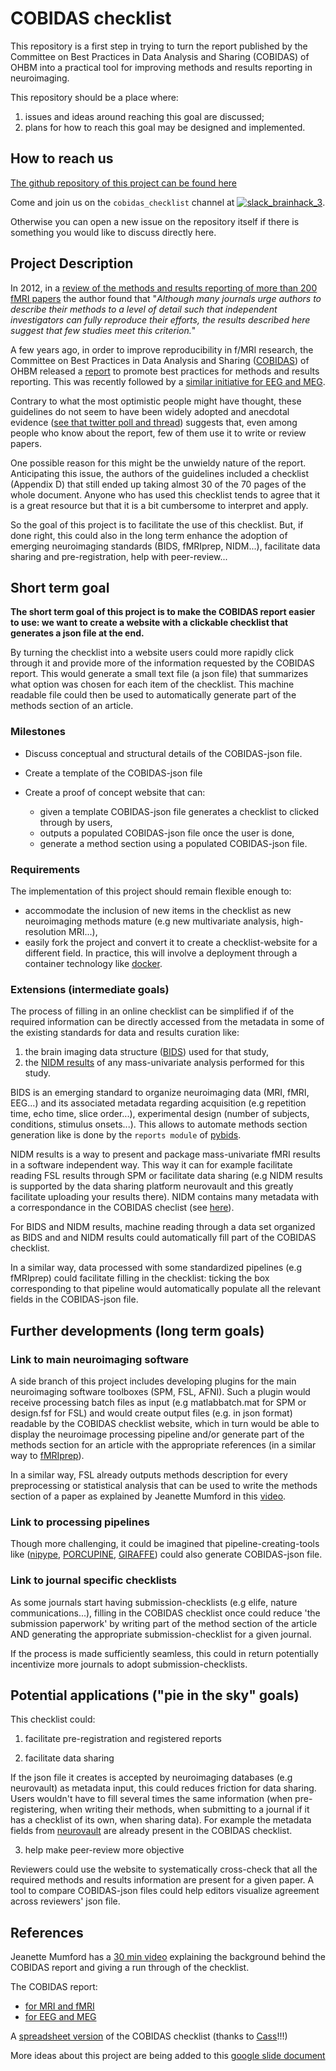 # COBIDAS checklist

This repository is a first step in trying to turn the report published by the Committee on Best Practices in Data Analysis and Sharing (COBIDAS) of OHBM into a practical tool for improving methods and results reporting in neuroimaging.

This repository should be a place where:
1. issues and ideas around reaching this goal are discussed;
2. plans for how to reach this goal may be designed and implemented.


## How to reach us

[The github repository of this project can be found here](https://github.com/Remi-Gau/COBIDAS_chckls)

Come and join us on the `cobidas_checklist` channel at [![slack_brainhack_3](https://user-images.githubusercontent.com/6297454/47951457-5b37b780-df61-11e8-9d77-7b5a4c7af875.png)](https://brainhack-slack-invite.herokuapp.com/).

Otherwise you can open a new issue on the repository itself if there is something you would like to discuss directly here.


## Project Description

In 2012, in a [review of the methods and results reporting of more than 200 fMRI papers](https://www.ncbi.nlm.nih.gov/pubmed/22796459) the author found that "_Although many journals urge authors to describe their methods to a level of detail such that independent investigators can fully reproduce their efforts, the results described here suggest that few studies meet this criterion._"

A few years ago, in order to improve reproducibility in f/MRI research, the Committee on Best Practices in Data Analysis and Sharing ([COBIDAS](https://www.humanbrainmapping.org/i4a/pages/index.cfm?pageid=3728)) of OHBM released a [report](https://www.biorxiv.org/content/10.1101/054262v2) to promote best practices for methods and results reporting. This was recently followed by a [similar initiative for EEG and MEG](https://osf.io/a8dhx/).

Contrary to what the most optimistic people might have thought, these guidelines do not seem to have been widely adopted and anecdotal evidence ([see that twitter poll and thread](https://treeverse.app/view/Xf3jfvIZ)) suggests that, even among people who know about the report, few of them use it to write or review papers.

One possible reason for this might be the unwieldy nature of the report. Anticipating this issue, the authors of the guidelines included a checklist (Appendix D) that still ended up taking almost 30 of the 70 pages of the whole document. Anyone who has used this checklist tends to agree that it is a great resource but that it is a bit cumbersome to interpret and apply.

So the goal of this project is to facilitate the use of this checklist. But, if done right, this could also in the long term enhance the adoption of emerging neuroimaging standards (BIDS, fMRIprep, NIDM...), facilitate data sharing and pre-registration, help with peer-review...


## Short term goal

**The short term goal of this project is to make the COBIDAS report easier to use: we want to create a website with a clickable checklist that generates a json file at the end.**

By turning the checklist into a website users could more rapidly click through it and provide more of the information requested by the COBIDAS report. This would generate a small text file (a json file) that summarizes what option was chosen for each item of the checklist. This machine readable file could then be used to automatically generate part of the methods section of an article.

### Milestones

- Discuss conceptual and structural details of the COBIDAS-json file.

- Create a template of the COBIDAS-json file

- Create a proof of concept website that can:
  - given a template COBIDAS-json file generates a checklist to clicked through by users,
  - outputs a populated COBIDAS-json file once the user is done,
  - generate a method section using a populated COBIDAS-json file.

### Requirements

  The implementation of this project should remain flexible enough to:
  - accommodate the inclusion of new items in the checklist as new neuroimaging methods mature (e.g new multivariate analysis, high-resolution MRI...),
  - easily fork the project and convert it to create a checklist-website for a different field. In practice, this will involve a deployment through a container technology like [docker](https://github.com/ohbm/hackathon2019/blob/master/Tutorial_Resources.md#containers).

### Extensions (intermediate goals)

The process of filling in an online checklist can be simplified if of the required information can be directly accessed from the metadata in some of the existing standards for data and results curation like:
1. the brain imaging data structure ([BIDS](http://bids.neuroimaging.io/)) used for that study,
2. the [NIDM results](http://nidm.nidash.org/specs/nidm-results_130.html) of any mass-univariate analysis performed for this study.

BIDS is an emerging standard to organize neuroimaging data (MRI, fMRI, EEG...) and its associated metadata regarding acquisition (e.g repetition time, echo time, slice order...), experimental design (number of subjects, conditions, stimulus onsets...). This allows to automate methods section generation like is done by the `reports module` of [pybids](https://github.com/bids-standard/pybids/tree/master/bids/reports).

NIDM results is a way to present and package mass-univariate fMRI results in a software independent way. This way it can for example facilitate reading FSL results through SPM or facilitate data sharing (e.g NIDM results is supported by the data sharing platform neurovault and this greatly facilitate uploading your results there). NIDM contains many metadata with a correspondance in the COBIDAS checlist (see [here](https://media.nature.com/original/nature-assets/sdata/2016/sdata2016102/extref/sdata2016102-s1.pdf)).

For BIDS and NIDM results, machine reading through a data set organized as BIDS and and NIDM results could automatically fill part of the COBIDAS checklist.

In a similar way, data processed with some standardized pipelines (e.g fMRIprep) could facilitate filling in the checklist: ticking the box corresponding to that pipeline would automatically populate all the relevant fields in the COBIDAS-json file.


## Further developments (long term goals)

### Link to main neuroimaging software

A side branch of this project includes developing plugins for the main neuroimaging software toolboxes (SPM, FSL, AFNI). Such a plugin would receive processing batch files as input (e.g matlabbatch.mat for SPM or design.fsf for FSL) and would create output files (e.g. in json format) readable by the COBIDAS checklist website, which in turn would be able to display the neuroimage processing pipeline and/or generate part of the methods section for an article with the appropriate references (in a similar way to [fMRIprep](https://fmriprep.readthedocs.io/en/stable/citing.html)).

In a similar way, FSL already outputs methods description for every preprocessing or statistical analysis that can be used to write the methods section of a paper as explained by Jeanette Mumford in this [video](https://www.youtube.com/watch?v=1SOIUVnTglM).

### Link to processing pipelines

Though more challenging, it could be imagined that pipeline-creating-tools like ([nipype](https://nipype.readthedocs.io/en/latest/), [PORCUPINE](https://journals.plos.org/ploscompbiol/article?id=10.1371/journal.pcbi.1006064), [GIRAFFE](https://giraffe.tools/porcupine/TimVanMourik/GiraffePlayground/master)) could also generate COBIDAS-json file.

### Link to journal specific checklists
As some journals start having submission-checklists (e.g elife, nature communications...), filling in the COBIDAS checklist once could reduce 'the submission paperwork' by writing part of the method section of the article AND generating the appropriate submission-checklist for a given journal.

If the process is made sufficiently seamless, this could in return potentially incentivize more journals to adopt submission-checklists.


## Potential applications ("pie in the sky" goals)

This checklist could:

1. facilitate pre-registration and registered reports

2. facilitate data sharing

If the json file it creates is accepted by neuroimaging databases (e.g neurovault) as metadata input, this could reduces friction for data sharing. Users wouldn't have to fill several times the same information (when pre-registering, when writing their methods, when submitting to a journal if it has a checklist of its own, when sharing data). For example the metadata fields from [neurovault](https://github.com/NeuroVault/NeuroVault/blob/master/scripts/metadata_neurovault.csv) are already present in the COBIDAS checklist.

3. help make peer-review more objective

Reviewers could use the website to systematically cross-check that all the required methods and results information are present for a given paper. A tool to compare COBIDAS-json files could help editors visualize agreement across reviewers' json file.


## References

Jeanette Mumford has a [30 min video](https://www.youtube.com/watch?v=bsM4KowO5Vc&t=175s) explaining the background behind the COBIDAS report and giving a run through of the checklist.

The COBIDAS report:
- [for MRI and fMRI](https://www.biorxiv.org/content/10.1101/054262v2)
- [for EEG and MEG](https://osf.io/a8dhx/)

A [spreadsheet version](https://osf.io/qkb9t/) of the COBIDAS checklist (thanks to [Cass](https://github.com/cassgvp)!!!)

More ideas about this project are being added to this [google slide document](https://docs.google.com/presentation/d/17VOSLJQq6NpkCOFPR4iyEJngamugIqAfNBru0ohJbMo/edit?usp=sharing)
